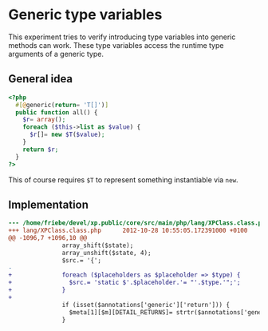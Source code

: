 Generic type variables
======================
This experiment tries to verify introducing type variables into generic 
methods can work. These type variables access the runtime type arguments 
of a generic type.

General idea
------------
```php
<?php
  #[@generic(return= 'T[]')]
  public function all() {
    $r= array();
    foreach ($this->list as $value) {
      $r[]= new $T($value);
    }
    return $r;
  }
?>
```

This of course requires `$T` to represent something instantiable via `new`.

Implementation
--------------
```diff
--- /home/friebe/devel/xp.public/core/src/main/php/lang/XPClass.class.php       2012-10-21 12:59:52.138331500 +0200
+++ lang/XPClass.class.php      2012-10-28 10:55:05.172391000 +0100
@@ -1096,7 +1096,10 @@
               array_shift($state);
               array_unshift($state, 4);
               $src.= '{';
-
+              foreach ($placeholders as $placeholder => $type) {
+                $src.= 'static $'.$placeholder.'= "'.$type.'";';
+              }
+
               if (isset($annotations['generic']['return'])) {
                 $meta[1][$m][DETAIL_RETURNS]= strtr($annotations['generic']['return'], $placeholders);
               }
```